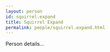 ```yaml
---
layout: person
id: squirrel.expand
title: Squirrel Expand
permalink: people/squirrel.expand.html
---
```


Person details...